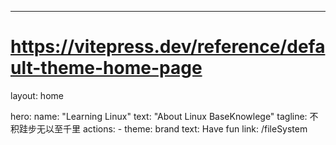---
# https://vitepress.dev/reference/default-theme-home-page
layout: home

hero:
  name: "Learning Linux"
  text: "About Linux BaseKnowlege"
  tagline: 不积跬步无以至千里
  actions:
    - theme: brand
      text: Have fun
      link: /fileSystem


